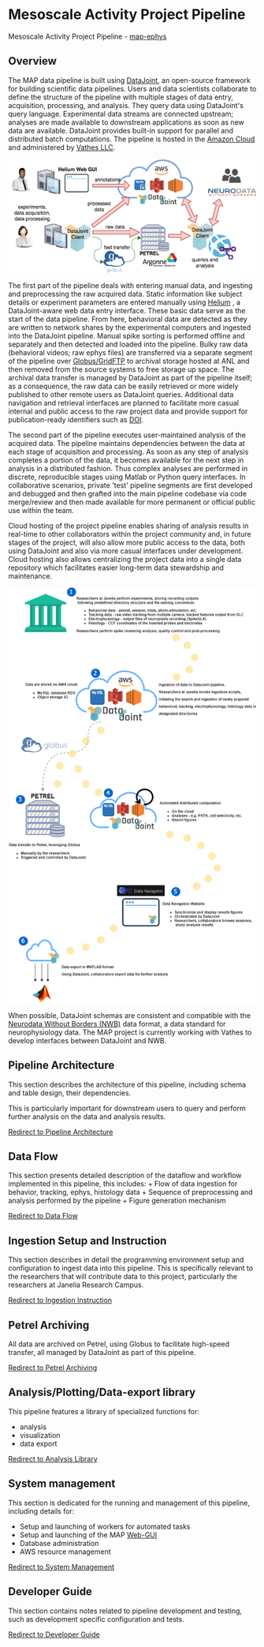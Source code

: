 # Mesoscale Activity Project Pipeline

Mesoscale Activity Project Pipeline - [map-ephys](https://github.com/mesoscale-activity-map/map-ephys/)

## Overview

The MAP data pipeline is built using [DataJoint](http://datajoint.io), an
open-source framework for building scientific data pipelines. Users and data
scientists collaborate to define the structure of the pipeline with multiple
stages of data entry, acquisition, processing, and analysis.  They query data
using DataJoint\'s query language.  Experimental data streams are connected
upstream; analyses are made available to downstream applications as soon as new
data are available. DataJoint provides built-in support for parallel and
distributed batch computations. The pipeline is hosted in the [Amazon
Cloud](https://aws.amazon.com) and administered by [Vathes
LLC](https://www.vathes.com/).

![MAP Data Architecture](./static/map-data-arch.png)

The first part of the pipeline deals with entering manual data, and ingesting
and preprocessing the raw acquired data.  Static information like subject
details or experiment parameters are entered manually using
[Helium](https://mattbdean.github.io/Helium/) , a DataJoint-aware web data entry
interface.  These basic data serve as the start of the data pipeline.  From
here, behavioral data are detected as they are written to network shares by the
experimental computers and ingested into the DataJoint pipeline.  Manual spike
sorting is performed offline and separately and then detected and loaded into
the pipeline.  Bulky raw data (behavioral videos; raw ephys files) are
transferred via a separate segment of the pipeline over
[Globus/GridFTP](https://www.globus.org/) to archival storage hosted at ANL and
then removed from the source systems to free storage up space.  The archival
data transfer is managed by DataJoint as part of the pipeline itself; as a
consequence, the raw data can be easily retrieved or more widely published to
other remote users as DataJoint queries.  Additional data navigation and
retrieval interfaces are planned to facilitate more casual internal and public
access to the raw project data and provide support for publication-ready
identifiers such as [DOI](https://www.doi.org/).
 
The second part of the pipeline executes user-maintained analysis of the
acquired data.  The pipeline maintains dependencies between the data at each
stage of acquisition and processing.  As soon as any step of analysis completes
a portion of the data, it becomes available for the next step in analysis in a
distributed fashion.  Thus complex analyses are performed in discrete,
reproducible stages using Matlab or Python query interfaces. In collaborative
scenarios, private \'test\' pipeline segments are first developed and debugged and
then grafted into the main pipeline codebase via code merge/review and then made
available for more permanent or official public use within the team.
 
Cloud hosting of the project pipeline enables sharing of analysis results in
real-time to other collaborators within the project community and, in future
stages of the project, will also allow more public access to the data, both
using DataJoint and also via more casual interfaces under development. Cloud
hosting also allows centralizing the project data into a single data repository
which facilitates easier long-term data stewardship and maintenance.
 
![MAP Workflow Diagram](./static/map_workflow_diagram.png)
 
When possible, DataJoint schemas are consistent and compatible with the
[Neurodata Without Borders (NWB)](https://www.nwb.org/) data format, a data
standard for neurophysiology data. The MAP project is currently working with
Vathes to develop interfaces between DataJoint and NWB.

## Pipeline Architecture

This section describes the architecture of this pipeline, including schema and table design, their dependencies.

This is particularly important for downstream users to query and perform further analysis on the data and analysis results. 

[Redirect to Pipeline Architecture](./pipeline_architecture.md)

## Data Flow

This section presents detailed description of the dataflow and workflow implemented in this pipeline,
this includes:
    + Flow of data ingestion for behavior, tracking, ephys, histology data
    + Sequence of preprocessing and analysis performed by the pipeline
    + Figure generation mechanism
    
[Redirect to Data Flow](./data_flow.md)

## Ingestion Setup and Instruction

This section describes in detail the programming environment setup and configuration to ingest data into this pipeline. 
This is specifically relevant to the researchers that will contribute data to this project, particularly the researchers at Janelia Research Campus.

[Redirect to Ingestion Instruction](./ingestion_instruction.md)


## Petrel Archiving

All data are archived on Petrel, using Globus to facilitate high-speed transfer, all managed by DataJoint as part of this pipeline.

[Redirect to Petrel Archiving](./petrel_archiving.md)


## Analysis/Plotting/Data-export library

This pipeline features a library of specialized functions for:
+ analysis
+ visualization
+ data export

[Redirect to Analysis Library](./analysis_library.md)


## System management

This section is dedicated for the running and management of this pipeline, including details for:
+ Setup and launching of workers for automated tasks
+ Setup and launching of the MAP [Web-GUI](http://map-navigator.datajoint.io/)
+ Database administration
+ AWS resource management

[Redirect to System Management](./system_management.md)

## Developer Guide

This section contains notes related to pipeline development and testing,
such as development specific configuration and tests.

[Redirect to Developer Guide](./developer_setup.md)


